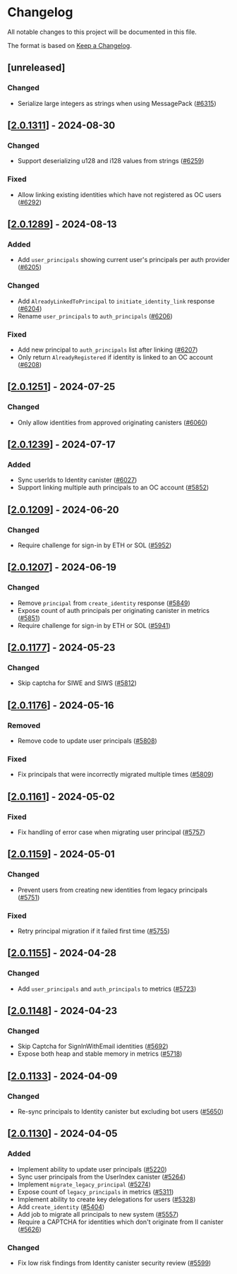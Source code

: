 # Changelog

All notable changes to this project will be documented in this file.

The format is based on [Keep a Changelog](https://keepachangelog.com/en/1.0.0/).

## [unreleased]

### Changed

- Serialize large integers as strings when using MessagePack ([#6315](https://github.com/open-chat-labs/open-chat/pull/6315))

## [[2.0.1311](https://github.com/open-chat-labs/open-chat/releases/tag/v2.0.1311-identity)] - 2024-08-30

### Changed

- Support deserializing u128 and i128 values from strings ([#6259](https://github.com/open-chat-labs/open-chat/pull/6259))

### Fixed

- Allow linking existing identities which have not registered as OC users ([#6292](https://github.com/open-chat-labs/open-chat/pull/6292))

## [[2.0.1289](https://github.com/open-chat-labs/open-chat/releases/tag/v2.0.1289-identity)] - 2024-08-13

### Added

- Add `user_principals` showing current user's principals per auth provider ([#6205](https://github.com/open-chat-labs/open-chat/pull/6205))

### Changed

- Add `AlreadyLinkedToPrincipal` to `initiate_identity_link` response ([#6204](https://github.com/open-chat-labs/open-chat/pull/6204))
- Rename `user_principals` to `auth_principals` ([#6206](https://github.com/open-chat-labs/open-chat/pull/6206))

### Fixed

- Add new principal to `auth_principals` list after linking ([#6207](https://github.com/open-chat-labs/open-chat/pull/6207))
- Only return `AlreadyRegistered` if identity is linked to an OC account ([#6208](https://github.com/open-chat-labs/open-chat/pull/6208))

## [[2.0.1251](https://github.com/open-chat-labs/open-chat/releases/tag/v2.0.1251-identity)] - 2024-07-25

### Changed

- Only allow identities from approved originating canisters ([#6060](https://github.com/open-chat-labs/open-chat/pull/6060))

## [[2.0.1239](https://github.com/open-chat-labs/open-chat/releases/tag/v2.0.1239-identity)] - 2024-07-17

### Added

- Sync userIds to Identity canister ([#6027](https://github.com/open-chat-labs/open-chat/pull/6027))
- Support linking multiple auth principals to an OC account ([#5852](https://github.com/open-chat-labs/open-chat/pull/5852))

## [[2.0.1209](https://github.com/open-chat-labs/open-chat/releases/tag/v2.0.1209-identity)] - 2024-06-20

### Changed

- Require challenge for sign-in by ETH or SOL ([#5952](https://github.com/open-chat-labs/open-chat/pull/5952))

## [[2.0.1207](https://github.com/open-chat-labs/open-chat/releases/tag/v2.0.1207-identity)] - 2024-06-19

### Changed

- Remove `principal` from `create_identity` response ([#5849](https://github.com/open-chat-labs/open-chat/pull/5849))
- Expose count of auth principals per originating canister in metrics ([#5851](https://github.com/open-chat-labs/open-chat/pull/5851))
- Require challenge for sign-in by ETH or SOL ([#5941](https://github.com/open-chat-labs/open-chat/pull/5941))

## [[2.0.1177](https://github.com/open-chat-labs/open-chat/releases/tag/v2.0.1177-identity)] - 2024-05-23

### Changed

- Skip captcha for SIWE and SIWS ([#5812](https://github.com/open-chat-labs/open-chat/pull/5812))

## [[2.0.1176](https://github.com/open-chat-labs/open-chat/releases/tag/v2.0.1176-identity)] - 2024-05-16

### Removed

- Remove code to update user principals ([#5808](https://github.com/open-chat-labs/open-chat/pull/5808))

### Fixed

- Fix principals that were incorrectly migrated multiple times ([#5809](https://github.com/open-chat-labs/open-chat/pull/5809))

## [[2.0.1161](https://github.com/open-chat-labs/open-chat/releases/tag/v2.0.1161-identity)] - 2024-05-02

### Fixed

- Fix handling of error case when migrating user principal ([#5757](https://github.com/open-chat-labs/open-chat/pull/5757))

## [[2.0.1159](https://github.com/open-chat-labs/open-chat/releases/tag/v2.0.1159-identity)] - 2024-05-01

### Changed

- Prevent users from creating new identities from legacy principals ([#5751](https://github.com/open-chat-labs/open-chat/pull/5751))

### Fixed

- Retry principal migration if it failed first time ([#5755](https://github.com/open-chat-labs/open-chat/pull/5755))

## [[2.0.1155](https://github.com/open-chat-labs/open-chat/releases/tag/v2.0.1155-identity)] - 2024-04-28

### Changed

- Add `user_principals` and `auth_principals` to metrics ([#5723](https://github.com/open-chat-labs/open-chat/pull/5723))

## [[2.0.1148](https://github.com/open-chat-labs/open-chat/releases/tag/v2.0.1148-identity)] - 2024-04-23

### Changed

- Skip Captcha for SignInWithEmail identities ([#5692](https://github.com/open-chat-labs/open-chat/pull/5692))
- Expose both heap and stable memory in metrics ([#5718](https://github.com/open-chat-labs/open-chat/pull/5718))

## [[2.0.1133](https://github.com/open-chat-labs/open-chat/releases/tag/v2.0.1133-identity)] - 2024-04-09

### Changed

- Re-sync principals to Identity canister but excluding bot users ([#5650](https://github.com/open-chat-labs/open-chat/pull/5650))

## [[2.0.1130](https://github.com/open-chat-labs/open-chat/releases/tag/v2.0.1130-identity)] - 2024-04-05

### Added

- Implement ability to update user principals ([#5220](https://github.com/open-chat-labs/open-chat/pull/5220))
- Sync user principals from the UserIndex canister ([#5264](https://github.com/open-chat-labs/open-chat/pull/5264))
- Implement `migrate_legacy_principal` ([#5274](https://github.com/open-chat-labs/open-chat/pull/5274))
- Expose count of `legacy_principals` in metrics ([#5311](https://github.com/open-chat-labs/open-chat/pull/5311))
- Implement ability to create key delegations for users ([#5328](https://github.com/open-chat-labs/open-chat/pull/5328))
- Add `create_identity` ([#5404](https://github.com/open-chat-labs/open-chat/pull/5404))
- Add job to migrate all principals to new system ([#5557](https://github.com/open-chat-labs/open-chat/pull/5557))
- Require a CAPTCHA for identities which don't originate from II canister ([#5626](https://github.com/open-chat-labs/open-chat/pull/5626))

### Changed

- Fix low risk findings from Identity canister security review ([#5599](https://github.com/open-chat-labs/open-chat/pull/5599))
